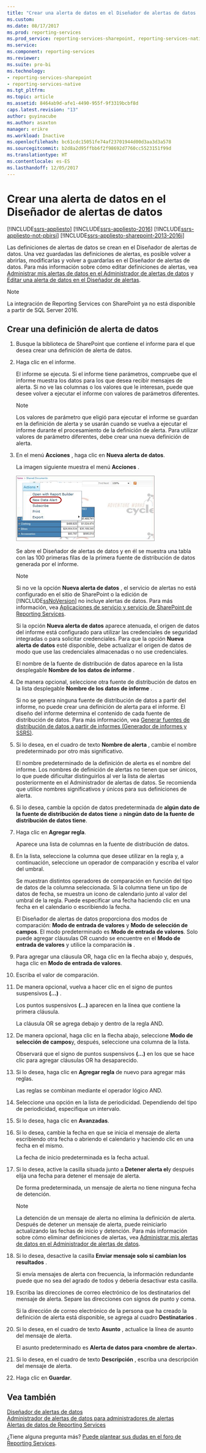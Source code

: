 ```yaml
---
title: "Crear una alerta de datos en el Diseñador de alertas de datos | Microsoft Docs"
ms.custom: 
ms.date: 08/17/2017
ms.prod: reporting-services
ms.prod_service: reporting-services-sharepoint, reporting-services-native
ms.service: 
ms.component: reporting-services
ms.reviewer: 
ms.suite: pro-bi
ms.technology:
- reporting-services-sharepoint
- reporting-services-native
ms.tgt_pltfrm: 
ms.topic: article
ms.assetid: 8464ab9d-afe1-4490-955f-9f3319bcbf8d
caps.latest.revision: "13"
author: guyinacube
ms.author: asaxton
manager: erikre
ms.workload: Inactive
ms.openlocfilehash: bc61cdc15051fe74af23701944d00d3aa3d3a578
ms.sourcegitcommit: b2d8a2d95ffbb6f2f98692d7760cc5523151f99d
ms.translationtype: HT
ms.contentlocale: es-ES
ms.lasthandoff: 12/05/2017
---
```

# <a name="create-a-data-alert-in-data-alert-designer"></a>Crear una alerta de datos en el Diseñador de alertas de datos

[!INCLUDE[ssrs-appliesto](../includes/ssrs-appliesto.md)] [!INCLUDE[ssrs-appliesto-2016](../includes/ssrs-appliesto-2016.md)] [!INCLUDE[ssrs-appliesto-not-pbirsi](../includes/ssrs-appliesto-not-pbirs.md)] [!INCLUDE[ssrs-appliesto-sharepoint-2013-2016i](../includes/ssrs-appliesto-sharepoint-2013-2016.md)]

Las definiciones de alertas de datos se crean en el Diseñador de alertas de datos. Una vez guardadas las definiciones de alertas, es posible volver a abrirlas, modificarlas y volver a guardarlas en el Diseñador de alertas de datos. Para más información sobre cómo editar definiciones de alertas, vea [Administrar mis alertas de datos en el Administrador de alertas de datos](../reporting-services/manage-my-data-alerts-in-data-alert-manager.md) y [Editar una alerta de datos en el Diseñador de alertas](../reporting-services/edit-a-data-alert-in-alert-designer.md).

> [!NOTE]
> La integración de Reporting Services con SharePoint ya no está disponible a partir de SQL Server 2016.

## <a name="create-a-data-alert-definition"></a>Crear una definición de alerta de datos
 
1.  Busque la biblioteca de SharePoint que contiene el informe para el que desea crear una definición de alerta de datos.  
  
2.  Haga clic en el informe.  
  
     El informe se ejecuta. Si el informe tiene parámetros, compruebe que el informe muestra los datos para los que desea recibir mensajes de alerta. Si no ve las columnas o los valores que le interesan, puede que desee volver a ejecutar el informe con valores de parámetros diferentes.  
  
    > [!NOTE]  
    >  Los valores de parámetro que eligió para ejecutar el informe se guardan en la definición de alerta y se usarán cuando se vuelva a ejecutar el informe durante el procesamiento de la definición de alerta. Para utilizar valores de parámetro diferentes, debe crear una nueva definición de alerta.  
  
3.  En el menú **Acciones** , haga clic en **Nueva alerta de datos**.  
  
     La imagen siguiente muestra el menú **Acciones** .  
  
     ![Abrir el Diseñador de alertas desde la biblioteca de SharePoint](../reporting-services/media/rs-openalertdesigneriw.gif "Abrir el Diseñador de alertas desde la biblioteca de SharePoint")  
  
     Se abre el Diseñador de alertas de datos y en él se muestra una tabla con las 100 primeras filas de la primera fuente de distribución de datos generada por el informe.  
  
    > [!NOTE]  
    >  Si no ve la opción **Nueva alerta de datos** , el servicio de alertas no está configurado en el sitio de SharePoint o la edición de [!INCLUDE[ssNoVersion](../includes/ssnoversion-md.md)] no incluye alertas de datos. Para más información, vea [Aplicaciones de servicio y servicio de SharePoint de Reporting Services](../reporting-services/report-server-sharepoint/reporting-services-sharepoint-service-and-service-applications.md).  
    >   
    >  Si la opción **Nueva alerta de datos** aparece atenuada, el origen de datos del informe está configurado para utilizar las credenciales de seguridad integradas o para solicitar credenciales. Para que la opción **Nueva alerta de datos** esté disponible, debe actualizar el origen de datos de modo que use las credenciales almacenadas o no use credenciales.  
  
     El nombre de la fuente de distribución de datos aparece en la lista desplegable **Nombre de los datos de informe** .  
  
4.  De manera opcional, seleccione otra fuente de distribución de datos en la lista desplegable **Nombre de los datos de informe** .  
  
     Si no se genera ninguna fuente de distribución de datos a partir del informe, no puede crear una definición de alerta para el informe. El diseño del informe determina el contenido de cada fuente de distribución de datos. Para más información, vea [Generar fuentes de distribución de datos a partir de informes &#40;Generador de informes y SSRS&#41;](../reporting-services/report-builder/generating-data-feeds-from-reports-report-builder-and-ssrs.md).  
  
5.  Si lo desea, en el cuadro de texto **Nombre de alerta** , cambie el nombre predeterminado por otro más significativo.  
  
     El nombre predeterminado de la definición de alerta es el nombre del informe. Los nombres de definición de alertas no tienen que ser únicos, lo que puede dificultar distinguirlos al ver la lista de alertas posteriormente en el Administrador de alertas de datos. Se recomienda que utilice nombres significativos y únicos para sus definiciones de alerta.  
  
6.  Si lo desea, cambie la opción de datos predeterminada de **algún dato de la fuente de distribución de datos tiene** a **ningún dato de la fuente de distribución de datos tiene**.  
  
7.  Haga clic en **Agregar regla**.  
  
     Aparece una lista de columnas en la fuente de distribución de datos.  
  
8.  En la lista, seleccione la columna que desee utilizar en la regla y, a continuación, seleccione un operador de comparación y escriba el valor del umbral.  
  
     Se muestran distintos operadores de comparación en función del tipo de datos de la columna seleccionada. Si la columna tiene un tipo de datos de fecha, se muestra un icono de calendario junto al valor del umbral de la regla. Puede especificar una fecha haciendo clic en una fecha en el calendario o escribiendo la fecha.  
  
     El Diseñador de alertas de datos proporciona dos modos de comparación: **Modo de entrada de valores** y **Modo de selección de campos**. El modo predeterminado es **Modo de entrada de valores**. Solo puede agregar cláusulas OR cuando se encuentre en el **Modo de entrada de valores** y utilice la comparación **is** .  
  
9. Para agregar una cláusula OR, haga clic en la flecha abajo y, después, haga clic en **Modo de entrada de valores**.  
  
10. Escriba el valor de comparación.  
  
11. De manera opcional, vuelva a hacer clic en el signo de puntos suspensivos **(…)** .  
  
     Los puntos suspensivos **(…)** aparecen en la línea que contiene la primera cláusula.  
  
     La cláusula OR se agrega debajo y dentro de la regla AND.  
  
12. De manera opcional, haga clic en la flecha abajo, seleccione **Modo de selección de campos**y, después, seleccione una columna de la lista.  
  
     Observará que el signo de puntos suspensivos **(…)** en los que se hace clic para agregar cláusulas OR ha desaparecido.  
  
13. Si lo desea, haga clic en **Agregar regla** de nuevo para agregar más reglas.  
  
     Las reglas se combinan mediante el operador lógico AND.  
  
14. Seleccione una opción en la lista de periodicidad. Dependiendo del tipo de periodicidad, especifique un intervalo.  
  
15. Si lo desea, haga clic en **Avanzadas**.  
  
16. Si lo desea, cambie la fecha en que se inicia el mensaje de alerta escribiendo otra fecha o abriendo el calendario y haciendo clic en una fecha en el mismo.  
  
     La fecha de inicio predeterminada es la fecha actual.  
  
17. Si lo desea, active la casilla situada junto a **Detener alerta el**y después elija una fecha para detener el mensaje de alerta.  
  
     De forma predeterminada, un mensaje de alerta no tiene ninguna fecha de detención.  
  
    > [!NOTE]  
    >  La detención de un mensaje de alerta no elimina la definición de alerta. Después de detener un mensaje de alerta, puede reiniciarlo actualizando las fechas de inicio y detención. Para más información sobre cómo eliminar definiciones de alertas, vea [Administrar mis alertas de datos en el Administrador de alertas de datos](../reporting-services/manage-my-data-alerts-in-data-alert-manager.md).  
  
18. Si lo desea, desactive la casilla **Enviar mensaje solo si cambian los resultados** .  
  
     Si envía mensajes de alerta con frecuencia, la información redundante puede que no sea del agrado de todos y debería desactivar esta casilla.  
  
19. Escriba las direcciones de correo electrónico de los destinatarios del mensaje de alerta. Separe las direcciones con signos de punto y coma.  
  
     Si la dirección de correo electrónico de la persona que ha creado la definición de alerta está disponible, se agrega al cuadro **Destinatarios** .  
  
20. Si lo desea, en el cuadro de texto **Asunto** , actualice la línea de asunto del mensaje de alerta.  
  
     El asunto predeterminado es **Alerta de datos para \<nombre de alerta>**.  
  
21. Si lo desea, en el cuadro de texto **Descripción** , escriba una descripción del mensaje de alerta.  
  
22. Haga clic en **Guardar**.  

## <a name="see-also"></a>Vea también

[Diseñador de alertas de datos](../reporting-services/data-alert-designer.md)   
[Administrador de alertas de datos para administradores de alertas](../reporting-services/data-alert-manager-for-alerting-administrators.md)   
[Alertas de datos de Reporting Services](../reporting-services/reporting-services-data-alerts.md)  

¿Tiene alguna pregunta más? [Puede plantear sus dudas en el foro de Reporting Services](http://go.microsoft.com/fwlink/?LinkId=620231).
